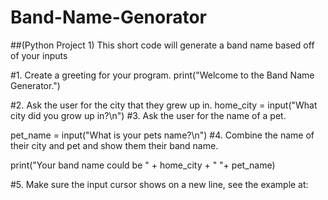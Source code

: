 # Band-Name-Genorator
##(Python Project 1) This short code will generate a band name based off of your inputs

#1. Create a greeting for your program. 
print("Welcome to the Band Name Generator.")

#2. Ask the user for the city that they grew up in.
home_city = input("What city did you grow up in?\n") 
#3. Ask the user for the name of a pet.

pet_name = input("What is your pets name?\n")
#4. Combine the name of their city and pet and show them their band name.

print("Your band name could be " + home_city + " "+ pet_name)

#5. Make sure the input cursor shows on a new line, see the example at:

